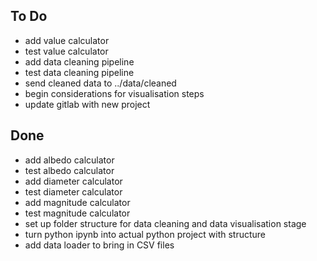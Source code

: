 ## To Do
- add value calculator
- test value calculator
- add data cleaning pipeline
- test data cleaning pipeline
- send cleaned data to ../data/cleaned
- begin considerations for visualisation steps
- update gitlab with new project

## Done
- add albedo calculator
- test albedo calculator
- add diameter calculator
- test diameter calculator
- add magnitude calculator
- test magnitude calculator
- set up folder structure for data cleaning and data visualisation stage
- turn python ipynb into actual python project with structure
- add data loader to bring in CSV files